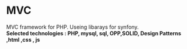 # MVC
MVC framework for PHP. Useing libarays for synfony.<br>
<b>Selected technologies : PHP, mysql, sql, OPP,SOLID, Design Patterns ,html ,css , js </b>
